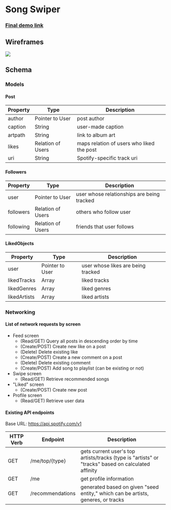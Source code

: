 # Song Swiper

### [Final demo link](https://drive.google.com/file/d/1VVPmDG2Z83zKj_G80iLpSGb0H24cYIWR/view?usp=sharing) 

## Wireframes
![](https://i.imgur.com/4nomz5l.png)

## Schema
### Models
#### Post


| Property | Type     | Description |
| -------- | -------- | -------- |
| author | Pointer to User | post author |
| caption | String  | user-made caption |
| artpath | String | link to album art |
| likes | Relation of Users | maps relation of users who liked the post |
| uri | String | Spotify-specific track uri | 

#### Followers


| Property | Type     | Description |
| -------- | -------- | -------- |
| user | Pointer to User | user whose relationships are being tracked |
| followers | Relation of Users  | others who follow user |
| following | Relation of Users | friends that user follows |

#### LikedObjects


| Property | Type     | Description |
| -------- | -------- | -------- |
| user | Pointer to User | user whose likes are being tracked |
| likedTracks | Array  | liked tracks |
| likedGenres | Array | liked genres |
| likedArtists | Array | liked artists |

### Networking
#### List of network requests by screen

* Feed screen
    * (Read/GET) Query all posts in descending order by time
    * (Create/POST) Create new like on a post
    * (Delete) Delete existing like
    * (Create/POST) Create a new comment on a post
    * (Delete) Delete existing comment
    * (Create/POST) Add song to playlist (can be existing or not)
* Swipe screen
    * (Read/GET) Retrieve recommended songs
* "Liked" screen
    * (Create/POST) Create new post
* Profile screen
    * (Read/GET) Retrieve user data



#### Existing API endpoints
Base URL: https://api.spotify.com/v1


| HTTP Verb | Endpoint | Description |
| -------- | -------- | -------- |
| GET | /me/top/{type}     | gets current user's top artists/tracks (type is "artists" or "tracks" based on calculated affinity    |
| GET | /me | get profile information |
| GET | /recommendations | generated based on given "seed entity," which can be artists, generes, or tracks | 

